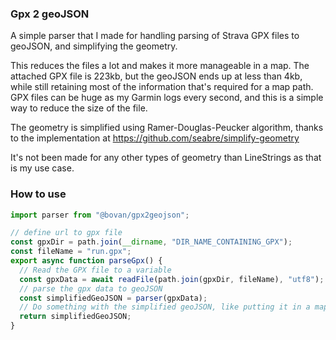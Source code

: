 ### Gpx 2 geoJSON

A simple parser that I made for handling parsing of Strava GPX files to geoJSON, and simplifying the geometry.

This reduces the files a lot and makes it more manageable in a map. The attached GPX file is 223kb, but the geoJSON ends up at less than 4kb, while still retaining most of the information that's required for a map path. GPX files can be huge as my Garmin logs every second, and this is a simple way to reduce the size of the file.

The geometry is simplified using Ramer-Douglas-Peucker algorithm, thanks to the implementation
at https://github.com/seabre/simplify-geometry

It's not been made for any other types of geometry than LineStrings as that is my use case.

### How to use

```ts
import parser from "@bovan/gpx2geojson";

// define url to gpx file
const gpxDir = path.join(__dirname, "DIR_NAME_CONTAINING_GPX");
const fileName = "run.gpx";
export async function parseGpx() {
  // Read the GPX file to a variable
  const gpxData = await readFile(path.join(gpxDir, fileName), "utf8");
  // parse the gpx data to geoJSON
  const simplifiedGeoJSON = parser(gpxData);
  // Do something with the simplified geoJSON, like putting it in a map
  return simplifiedGeoJSON;
}
```
